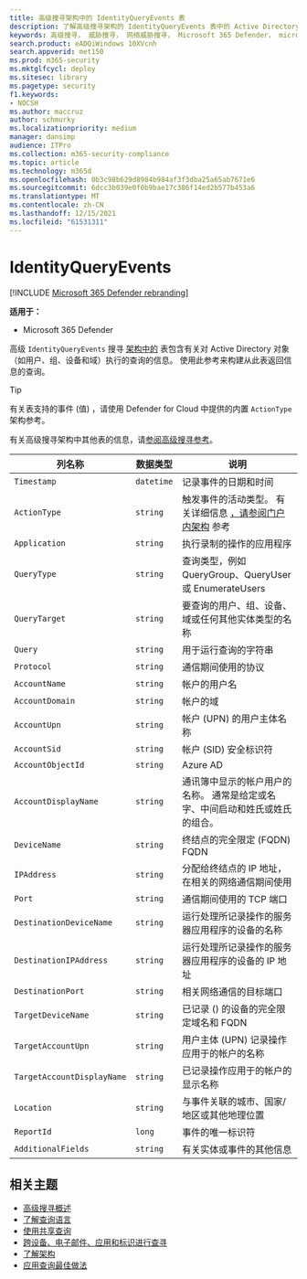 ```yaml
---
title: 高级搜寻架构中的 IdentityQueryEvents 表
description: 了解高级搜寻架构的 IdentityQueryEvents 表中的 Active Directory 查询事件
keywords: 高级搜寻， 威胁搜寻， 网络威胁搜寻， Microsoft 365 Defender， microsoft 365， m365， 搜索， 查询， 遥测， 架构参考， kusto， 表格， 列， 数据类型， 说明， IdentityQueryEvents， Azure AD， Active Directory， Microsoft Defender for Identity， 标识， LDAP 查询
search.product: eADQiWindows 10XVcnh
search.appverid: met150
ms.prod: m365-security
ms.mktglfcycl: deploy
ms.sitesec: library
ms.pagetype: security
f1.keywords:
- NOCSH
ms.author: maccruz
author: schmurky
ms.localizationpriority: medium
manager: dansimp
audience: ITPro
ms.collection: m365-security-compliance
ms.topic: article
ms.technology: m365d
ms.openlocfilehash: 0b3c98b629d8984b984af3f3dba25a65ab7671e6
ms.sourcegitcommit: 6dcc3b039e0f0b9bae17c386f14ed2b577b453a6
ms.translationtype: MT
ms.contentlocale: zh-CN
ms.lasthandoff: 12/15/2021
ms.locfileid: "61531311"
---
```

# <a name="identityqueryevents"></a>IdentityQueryEvents

[!INCLUDE [Microsoft 365 Defender rebranding](../includes/microsoft-defender.md)]


**适用于：**
- Microsoft 365 Defender

高级 `IdentityQueryEvents` 搜寻 [架构中的](advanced-hunting-overview.md) 表包含有关对 Active Directory 对象（如用户、组、设备和域）执行的查询的信息。 使用此参考来构建从此表返回信息的查询。

>[!TIP]
> 有关表支持的事件 (值) ，请使用 Defender for Cloud 中提供的内置 `ActionType` 架构参考。

有关高级搜寻架构中其他表的信息，请[参阅高级搜寻参考](advanced-hunting-schema-tables.md)。

| 列名称 | 数据类型 | 说明 |
|-------------|-----------|-------------|
| `Timestamp` | `datetime` | 记录事件的日期和时间 |
| `ActionType` | `string` | 触发事件的活动类型。 有关详细信息 [，请参阅门户内架构](advanced-hunting-schema-tables.md?#get-schema-information-in-the-security-center) 参考 |
| `Application` | `string` | 执行录制的操作的应用程序 |
| `QueryType` | `string` | 查询类型，例如 QueryGroup、QueryUser 或 EnumerateUsers |
| `QueryTarget` | `string` | 要查询的用户、组、设备、域或任何其他实体类型的名称 |
| `Query` | `string` | 用于运行查询的字符串 |
| `Protocol` | `string` | 通信期间使用的协议 |
| `AccountName` | `string` | 帐户的用户名 |
| `AccountDomain` | `string` | 帐户的域 |
| `AccountUpn` | `string` | 帐户 (UPN) 的用户主体名称 |
| `AccountSid` | `string` | 帐户 (SID) 安全标识符 |
| `AccountObjectId` | `string` | Azure AD |
| `AccountDisplayName` | `string` | 通讯簿中显示的帐户用户的名称。 通常是给定或名字、中间启动和姓氏或姓氏的组合。 |
| `DeviceName` | `string` | 终结点的完全限定 (FQDN) FQDN |
| `IPAddress` | `string` | 分配给终结点的 IP 地址，在相关的网络通信期间使用 |
| `Port` | `string` | 通信期间使用的 TCP 端口 |
| `DestinationDeviceName` | `string` | 运行处理所记录操作的服务器应用程序的设备的名称 |
| `DestinationIPAddress` | `string` | 运行处理所记录操作的服务器应用程序的设备的 IP 地址 |
| `DestinationPort` | `string` | 相关网络通信的目标端口 |
| `TargetDeviceName` | `string` | 已记录 () 的设备的完全限定域名和 FQDN |
| `TargetAccountUpn` | `string` | 用户主体 (UPN) 记录操作应用于的帐户的名称 |
| `TargetAccountDisplayName` | `string` | 已记录操作应用于的帐户的显示名称 |
| `Location` | `string` | 与事件关联的城市、国家/地区或其他地理位置 |
| `ReportId` | `long` | 事件的唯一标识符 |
| `AdditionalFields` | `string` | 有关实体或事件的其他信息 |

## <a name="related-topics"></a>相关主题
- [高级搜寻概述](advanced-hunting-overview.md)
- [了解查询语言](advanced-hunting-query-language.md)
- [使用共享查询](advanced-hunting-shared-queries.md)
- [跨设备、电子邮件、应用和标识进行查寻](advanced-hunting-query-emails-devices.md)
- [了解架构](advanced-hunting-schema-tables.md)
- [应用查询最佳做法](advanced-hunting-best-practices.md)
